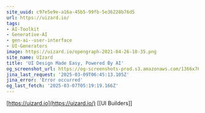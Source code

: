 ```yaml
---
site_uuid: c97e5e9e-a16a-45b5-99fb-5e36228b76d5
url: https://uizard.io/
tags:
- AI-Toolkit
- Generative-AI
- gen-ai--user-interface
- UI-Generators
image: https://uizard.io/opengraph-2021-04-26-10-35.png
site_name: UIzard
title: 'UI Design Made Easy, Powered By AI'
og_screenshot_url: https://og-screenshots-prod.s3.amazonaws.com/1366x768/80/false/73ff4b4be188cbcddb89a513de0a5cf8533865b0677c6196abee2c2bfc93c346.jpeg
jina_last_request: '2025-03-09T06:45:13.105Z'
jina_error: 'Error occurred'
og_last_fetch: '2025-03-07T05:19:19.166Z'
---
```

[https://uizard.io](https://uizard.io/)
[[UI Builders]]

